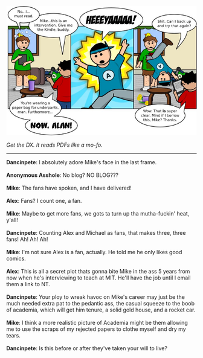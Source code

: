 <!--
.. title: The Kindle Bender
.. slug: the-kindle-bender
.. date: 2011/03/21 00:00:00
.. tags: 
.. link: 
.. description: 
-->

<a href='the-kindle-bender.html' title='View comments'>
<img class='comic' src='../assets/comics/20110321.jpg' />
</a>

<em>Get the DX. It reads PDFs like a mo-fo.</em>

<!-- TEASER_END -->
<hr />

<div class='comments'>
<b>Dancinpete</b>: I absolutely adore Mike's face in the last frame. <br /><br />
<b>Anonymous Asshole</b>: No blog? NO BLOG???<br /><br />
<b>Mike</b>: The fans have spoken, and I have delivered!<br /><br />
<b>Alex</b>: Fans? I count one, a fan. <br /><br />
<b>Mike</b>: Maybe to get more fans, we gots ta turn up tha mutha-fuckin' heat, y'all!<br /><br />
<b>Dancinpete</b>: Counting Alex and Michael as fans, that makes three, three fans! Ah! Ah! Ah!<br /><br />
<b>Mike</b>: I'm not sure Alex is a fan, actually. He told me he only likes good comics.<br /><br />
<b>Alex</b>: This is all a secret plot thats gonna bite Mike in the ass 5 years from now when he's interviewing to teach at MIT. He'll have the job until I email them a link to NT. <br /><br />
<b>Dancinpete</b>: Your ploy to wreak havoc on Mike's career may just be the much needed extra pat to the pedantic ass, the casual squeeze to the boob of academia, which will get him tenure, a solid gold house, and a rocket car.<br /><br />
<b>Mike</b>: I think a more realistic picture of Academia might be them allowing me to use the scraps of my rejected papers to clothe myself and dry my tears.<br /><br />
<b>Dancinpete</b>: Is this before or after they've taken your will to live?<br /><br />
</div>

